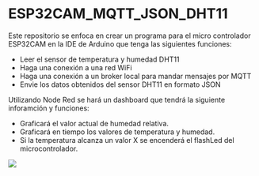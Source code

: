 # ESP32CAM_MQTT_JSON_DHT11

Este repositorio se enfoca en crear un programa para el micro controlador ESP32CAM en la IDE de Arduino que tenga las siguientes funciones:
- Leer el sensor de temperatura y humedad DHT11
- Haga una conexión a una red WiFi
- Haga una conexión a un broker local para mandar mensajes por MQTT
- Envie los datos obtenidos del sensor DHT11 en formato JSON

Utilizando Node Red se hará un dashboard que tendrá la siguiente inforamción y funciones:
- Graficará el valor actual de humedad relativa.
- Graficará en tiempo los valores de temperatura y humedad.
- Si la temperatura alcanza un valor X se encenderá el flashLed del microcontrolador.

![](https://github.com/codigo-iot/ESP32CAM_MQTT-Basic/blob/main/esp32camMQTTbasic.jpg)

